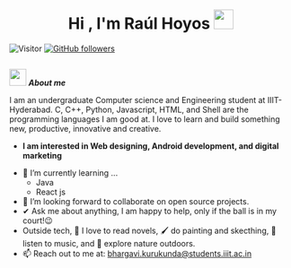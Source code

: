 
<h1 align="center"><b>Hi , I'm Raúl Hoyos </b><img src="https://media.giphy.com/media/hvRJCLFzcasrR4ia7z/giphy.gif" width="35"></h1>

![Visitor](https://visitor-badge.laobi.icu/badge?page_id=RaulHoyoss.repoName) [![GitHub followers](https://img.shields.io/github/followers/RaulHoyoss.svg?style=social&label=Follow)](https://github.com/RaulHoyoss?tab=followers)<br/>

<!--
**Bhargavi-hash/Bhargavi-hash** is a ✨ _special_ ✨ repository because its `README.md` (this file) appears on your GitHub profile.
-->

<img align="https://tenor.com/es/view/tkthao219-bubududu-gif-25138494" />

 <img src="https://media.giphy.com/media/ObNTw8Uzwy6KQ/giphy.gif" width="30px">&nbsp;***About me***

I am an undergraduate Computer science and Engineering student at IIIT-Hyderabad. C, C++, Python, Javascript, HTML, and Shell are the programming languages I am good at. I love to learn and build something new, productive, innovative and creative.
* **I am interested in Web designing, Android development, and digital marketing**
- 🌱 I’m currently learning ...
  - Java
  - React js
- 👯 I’m looking forward to collaborate on open source projects.
- ✔ Ask me about anything, I am happy to help, only if the ball is in my court!😉<br>
- Outside tech, 📖 I love to read novels, 🖌️ do painting and skecthing, 🎵 listen to music, and 🌴 explore nature outdoors.
- 📫 Reach out to me at: <a href="bhargavi.kurukunda@students.iiit.ac.in">bhargavi.kurukunda@students.iiit.ac.in</a>
